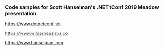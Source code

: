 ### Code samples for Scott Hanselman's .NET tConf 2019 Meadow presentation.

https://www.dotnetconf.net

https://www.wildernesslabs.co

https://www.hanselman.com
